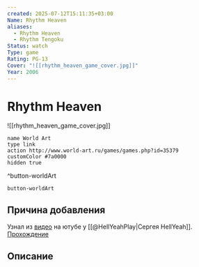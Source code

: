 ```yaml
---
created: 2025-07-12T15:11:35+03:00
Name: Rhythm Heaven
aliases:
  - Rhythm Heaven
  - Rhythm Tengoku
Status: watch
Type: game
Rating: PG-13
Cover: "![[rhythm_heaven_game_cover.jpg]]"
Year: 2006
---
```


# Rhythm Heaven

![[rhythm_heaven_game_cover.jpg]]


```button
name World Art
type link
action http://www.world-art.ru/games/games.php?id=35379
customColor #7a0000
hidden true
```
^button-worldArt


`button-worldArt`


## Причина добавления

Узнал из [видео](https://youtu.be/JWj3zrSsNXc?si=9purdu8cxM7TNjVQ) на ютубе у [[@HellYeahPlay|Сергея HellYeah]]. [Прохождение](https://youtu.be/AUCh_Nc1blQ?si=45tWvpqETx7UPQug)


## Описание



